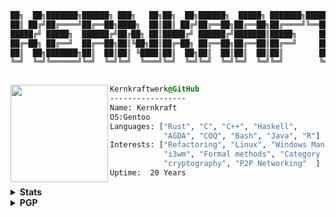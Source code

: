  
```css
██╗  ██╗███████╗██████╗ ███╗   ██╗██╗  ██╗██████╗  █████╗ ███████╗████████╗              
██║ ██╔╝██╔════╝██╔══██╗████╗  ██║██║ ██╔╝██╔══██╗██╔══██╗██╔════╝╚══██╔══╝
█████╔╝ █████╗  ██████╔╝██╔██╗ ██║█████╔╝ ██████╔╝███████║█████╗     ██║         
██╔═██╗ ██╔══╝  ██╔══██╗██║╚██╗██║██╔═██╗ ██╔══██╗██╔══██║██╔══╝     ██║   
██║  ██╗███████╗██║  ██║██║ ╚████║██║  ██╗██║  ██║██║  ██║██║        ██║         
╚═╝  ╚═╝╚══════╝╚═╝  ╚═╝╚═╝  ╚═══╝╚═╝  ╚═╝╚═╝  ╚═╝╚═╝  ╚═╝╚═╝        ╚═╝   
                                                                                                                                                                                               
```
 

<div style="display:block;text-align:left"><img align="left" src="https://wiki.gentoo.org/images/thumb/e/ee/Gblend.png/117px-Gblend.png" border="0" style="width:156px;">
  
  ```css
  Kernkraftwerk@GitHub
  -----------------
  Name: Kernkraft
  OS:Gentoo
  Languages: ["Rust", "C", "C++", "Haskell",
              "AGDA", "COQ", "Bash", "Java", "R"]
  Interests: ["Refactoring", "Linux", "Windows Manager",
              "i3wm", "Formal methods", "Category theory"
              "cryptography", "P2P Networking"  ]  
Uptime:  20 Years
  ```
</div>


<details>
  <summary><b>Stats</b></summary>

![Github Stats](https://github-readme-stats.vercel.app/api?username=promathx&count_private=true&show_icons=true&include_all_commits=true&theme=dark)

</details>


<details>
  <summary><b>PGP</b></summary>
  
  -----BEGIN PGP PUBLIC KEY BLOCK-----

mQINBGhypwYBEACvu7/3Y8a7OpOv3l34Yp7mBB3L6JTr0rgijBbtIKAtAw1Xc978
gC1zH3OvEcU/diFGI1VSwRsF/Bn1KK3YoMUwQeyNohAo2YNj6siROVrB2Yj6Cvij
zZnMQywbqJ4IzvWppgFuyctQz25OuWsWqW3dCKvMKHSybCmlajN8TO/7EqEwBSMA
o63DH58Hb0zsx1oqP6chfsEUkfAtGNR0bUg4IaX+FxIiVrnZszZHDPujY6HtxBPh
YhFBru+ByWvFz+y4o7AiBrCYDDnutfZ3rLnBml6upkKZmaSdfSSjxcgn/aiT43LJ
FeDSU3hDIY8qjjU615ov3RhQsZGn6x7i34r7qyQuwyoL4g37/Vt+9ysPn504JR3k
ocg3DLk4HVR7PX3vi8FNHLNh6xRW/J4ghTPVT2Rg98ZiCzJKvxX5QhMWDgJvVg1m
gTobNQbBHCr3o31XV1fXkPJ+C+yO5wQl3jdxnX9urC9YZwjFGlgKNYAeJUHW7Ozg
xaRjFKbj4H3TwpjR8QOr+FMU87jHg2/vafVeLAhnsyDEEmvitr160sJu4NRlJGjk
BixGUshvHwEhPSLjvdX/E/oOiJH/GGcEU3XeaFIPfOHbq53ZjSB/Vm8lt9PgtUXq
aIxmJq/yUFiCQ5nhFEms9SJ7jKqOeChHzYrN4u+LwE8a8oIPJ12ltqK41wARAQAB
tCVLZXJua3JhZnR3ZXJrIDxrZXJua3JhZnR3ZXJrQHdpZW4uYXQ+iQJXBBMBCABB
FiEEMk5v7i0R9FUms5QzTOhlr52Mz5MFAmhypwYCGwMFCRLMAwAFCwkIBwICIgIG
FQoJCAsCBBYCAwECHgcCF4AACgkQTOhlr52Mz5MEdQ/+I8pfngB2B3NgejqbUdsR
cZkzDWZPUuPU8vU91YLCLmiZJs9nkaMrzoGEZKITaIBcyuzPHo4qfd3kyD97iVZ9
42dlyQnOkNO1m6kMbONF43lZ7HYFuzztSwqr6BSRicW4TwaiXL8tiJzY8VE9jZaL
Wqk2iI7BhWDTJM4y3MUQI+tnEqXY4MpE2jwFrQNyCGceH7Rho42U2kQ+aIv1UwvX
Vp6GtOV0TVrLqRhV5gIKoGdb95JLc22cI89QUqu8VZBja5MvPyukhmULCR+0ADRY
BlivRvY6SW0LSXYk9PFpzkLwIpCcjwDgh5lL+qt4A5KfaQFC8HlXR7N9UxhTr3v3
owqU4I9flPB+xUCtMC/iLZzFvjXCgzo9lBtvSy6c9TbBqv9EH6YDVAiEA72r+kzy
6aGRy66Ffq2oj5aNOHAuY4qV3osTeoz46fF/33r/OuWTqkGXVXBGaXrncV9LeXlS
U0LHUACcm3UoheV3vab2wj9ISF8CCNOjyxJHTaaDCNsZP7hsOsg+McP+2VETSKge
lDd11+EztRdnr2ygb5iW0xyeuu4uPkIMyqGeL3/eKxjlMAcUYB6vfzMS+T3RKQX1
cwC5b0tce83Z/EnWGRnfmF32MvwjuT9PYq9yWvC6Dj4aPLoUSgb0vSTokYjEBYod
RHb+H8LTXTAx0chCUNjoMG25Ag0EaHKnBgEQANBsll0mtHNIzre6oThxNZvKTOTt
uitWCeK0O34zZ292S4UAHbyl0NKzbsO1DUjXiNNYKPoXCeXy7PSlIfp05blWkS8v
i4LAjEnxGFCPqTgFO0OmXTtsAm+eHfraTHfIhYa9sNijZl4tWW0LFz0AGSAKe39d
A+gbL8+keB/EXzL9y9v+VieeMchiSd2pUHTQO3jx9sBevrKzZeBOaQPz8ogfPYzF
U03Ahy5Ot0D5ZeMKULhOmE3f6ehj0e0VYAGkz7Ylei5Qf6wapIlKBYWUUayZ2Ifz
Mo+6Dmlnb659SKHRbggwZddS91wUGeQXBT1IOlbKtbYr8Jj+vsXLgItr7PhBuv6b
S2DAnTVZq0+8ocmTPNrFav7bVZmwgqA1sNB+OOcjyHQl4aWNwHKpjhiS/qTuZGj7
GR6ohNBg8vC5JD4uIY4KUwVxVwmt0OH7JWWu7p0NKz8WLiZ2e+QTFI1RhOWp+PFp
hoTQZlp8zbi3Z/6YgnPJtF/AcR7rCoCQhzfDn+cqgnAVGxd7GyBkPZ9/sJbJe0WG
9VRAvCix8N79T1A+Av5ib/FqwDlv4e6utd/T8nx2L8d0If2+aQLZ7SqRhEojr1p7
PKwGtMzfh22Pl3k+8vqO6rhOt5hT5KoE9v9eF8GR3/ZB4Mf76pnLfp8mkjE/iPis
f6Bwf71C9EQiqp85ABEBAAGJAjwEGAEIACYWIQQyTm/uLRH0VSazlDNM6GWvnYzP
kwUCaHKnBgIbDAUJEswDAAAKCRBM6GWvnYzPk0BVD/9YpkIMhxiRS0ZFpwUwEmen
WODMQ8wL47CDTtMlUfXRwZjpXIYMb0Db1sqnL9faql/zC6mIPcY3AXEqgAwhAnzD
dB9YBbwlxU90t4YI78flqnHXkJeW3l0f2LRYut78taDZ00qbFUh5TubVVMH1bBiS
FYHV4bkcEcz97qNN1smoq0eB9ZatLwh3ezm4D1I7GHo2Ces9x27+usTeEA741Gw2
1sE3wZMGkc5MTHmNKxC52RV5PO6OjzAf4uT0ceOKDGMNRD4HgTI8e8UNYGTDeuUN
ckSdEnwFsRo0KtVWWo/C8yr9OhGG+dkNhf6tjf/DMiSb09KAYuLIltUeAF6+2q3h
bEBXqx7KfOpshLRKsPobv290ypkOnvCtNsdJAu8X81cp2J0PiuUwx66GHNHxnHOw
E2Kkje44YJewtITcOvtZF2bYxw66br6PmQj9jOvmKiiqTgfHOImdkc1oBMUwnNTd
8c98b+bqxz8IUk9SAqY1+h52xL2egzNQva94yV85l4I6fsFYvV9/FqpNOOJyidg5
sAOoKvQ14LvAOf7kuizPpay5BTR4VTnXy5/i4PYyAOsHs5cIrAUwYP/RXJWVD6hC
DjQkJGN2WI3d5PUEwTCbX+B14VUqvR2PexitWU65tzcw3C9YRNHab4r5Grtd/eEW
Zww0lq8gFv+oQKpL2a1zjw==
=ZyBL
-----END PGP PUBLIC KEY BLOCK-----
  
</details>
